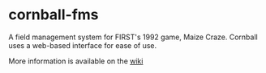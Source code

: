 # cornball-fms
A field management system for FIRST's 1992 game, Maize Craze.
Cornball uses a web-based interface for ease of use.

More information is available on the [wiki](https://github.com/FlamingSpork/cornball-fms/wiki)

